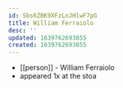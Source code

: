 ```yaml
---
id: Sbs6ZBK9XFzLnJHlwF7pG
title: William Ferraiolo
desc: ''
updated: 1639762693855
created: 1639762693855
---
```



- [[person]] - William Ferraiolo
- appeared 1x at the stoa
